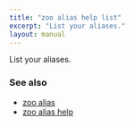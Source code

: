 ```yaml
---
title: "zoo alias help list"
excerpt: "List your aliases."
layout: manual
---
```


List your aliases.

### See also

* [zoo alias](./zoo_alias)
* [zoo alias help](./zoo_alias_help)